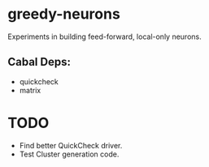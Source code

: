 # greedy-neurons
Experiments in building feed-forward, local-only neurons.

## Cabal Deps:
* quickcheck
* matrix

# TODO
* Find better QuickCheck driver.
* Test Cluster generation code.
